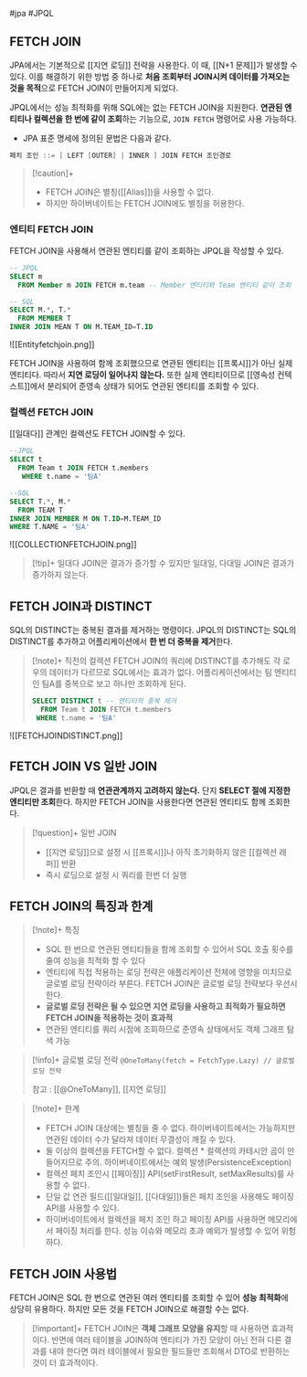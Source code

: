 #jpa #JPQL

## FETCH JOIN
JPA에서는 기본적으로 [[지연 로딩]] 전략을 사용한다. 이 때, [[N+1 문제]]가 발생할 수 있다. 이를 해결하기 위한 방법 중 하나로 **처음 조회부터 JOIN시켜 데이터를 가져오는 것을 목적**으로 FETCH JOIN이 만들어지게 되었다.

JPQL에서는 성능 최적화를 위해 SQL에는 없는 FETCH JOIN을 지원한다. **연관된 엔티티나 컬렉션을 한 번에 같이 조회**하는 기능으로, `JOIN FETCH` 명령어로 사용 가능하다.

+ JPA 표준 명세에 정의된 문법은 다음과 같다.
```java
페치 조인 ::= [ LEFT [OUTER] | INNER ] JOIN FETCH 조인경로
```

> [!caution]+ 
> + FETCH JOIN은 별칭([[Alias]])을 사용할 수 없다.
> + 하지만 하이버네이트는 FETCH JOIN에도 별칭을 허용한다.
### 엔티티 FETCH JOIN
FETCH JOIN을 사용해서 연관된 엔티티를 같이 조회하는 JPQL을 작성할 수 있다.

```sql
-- JPQL
SELECT m
  FROM Member m JOIN FETCH m.team -- Member 엔티티와 Team 엔티티 같이 조회

-- SQL
SELECT M.*, T.*
  FROM MEMBER T
INNER JOIN MEAN T ON M.TEAM_ID=T.ID
```

![[Entityfetchjoin.png]]

FETCH JOIN을 사용하여 함께 조회했으므로 연관된 엔티티는 [[프록시]]가 아닌 실제 엔티티다. 따라서 **지연 로딩이 일어나지 않는다.** 또한 실제 엔티티이므로 [[영속성 컨텍스트]]에서 분리되어 준영속 상태가 되어도 연관된 엔티티를 조회할 수 있다.

### 컬렉션 FETCH JOIN
[[일대다]] 관계인 컬렉션도 FETCH JOIN할 수 있다.

```sql
--JPQL
SELECT t
  FROM Team t JOIN FETCH t.members
   WHERE t.name = '팀A'

--SQL
SELECT T.*, M.*
  FROM TEAM T
INNER JOIN MEMBER M ON T.ID=M.TEAM_ID
WHERE T.NAME = '팀A'
```

![[COLLECTIONFETCHJOIN.png]]

> [!tip]+ 
> 일대다 JOIN은 결과가 증가할 수 있지만 일대일, 다대일 JOIN은 결과가 증가하지 않는다.


## FETCH JOIN과 DISTINCT
SQL의 DISTINCT는 중복된 결과를 제거하는 명령이다. JPQL의 DISTINCT는 SQL의 DISTINCT를 추가하고 어플리케이션에서 **한 번 더 중복을 제거**한다.

> [!note]+ 
> 직전의 컬렉션 FETCH JOIN의 쿼리에 DISTINCT를 추가해도 각 로우의 데이터가 다르므로 SQL에서는 효과가 없다. 어플리케이션에서는 팀 엔티티인 팀A를 중복으로 보고 하나만 조회하게 된다.
> 
> ```sql
> SELECT DISTINCT t -- 엔티티의 중복 제거
>   FROM Team t JOIN FETCH t.members
>  WHERE t.name = '팀A'
> ```

![[FETCHJOINDISTINCT.png]]

## FETCH JOIN VS 일반 JOIN
JPQL은 결과를 반환할 때 **연관관계까지 고려하지 않는다.** 단지 **SELECT 절에 지정한 엔티티만 조회**한다. 하지만 FETCH JOIN을 사용한다면 연관된 엔티티도 함께 조회한다.

> [!question]+ 일반 JOIN
> + [[지연 로딩]]으로 설정 시 [[프록시]]나 아직 초기화하지 않은 [[컬렉션 래퍼]] 반환
> + 즉시 로딩으로 설정 시 쿼리를 한번 더 실행

## FETCH JOIN의 특징과 한계
> [!note]+ 특징
> + SQL 한 번으로 연관된 엔티티들을 함께 조회할 수 있어서 SQL 호출 횟수를 줄여 성능을 최적화 할 수 있다
> + 엔티티에 직접 적용하는 로딩 전략은 애플리케이션 전체에 영향을 미치므로 글로벌 로딩 전략이라 부른다. FETCH JOIN은 글로벌 로딩 전략보다 우선시한다.
> + **글로벌 로딩 전략은 될 수 있으면 지연 로딩을 사용하고 최적화가 필요하면 FETCH JOIN을 적용하는 것이 효과적**
> + 연관된 엔티티를 쿼리 시점에 조회하므로 준영속 상태에서도 객체 그래프 탐색 가능

> [!info]+ 글로벌 로딩 전략
> `@OneToMany(fetch = FetchType.Lazy) // 글로벌 로딩 전략`
> 
> 참고 : [[@OneToMany]], [[지연 로딩]]

> [!note]+ 한계
> + FETCH JOIN 대상에는 별칭을 줄 수 없다. 하이버네이트에서는 가능하지만 연관된 데이터 수가 달라져 데이터 무결성이 깨질 수 있다.
> + 둘 이상의 컬렉션을 FETCH할 수 없다. 컬렉션 * 컬렉션의 카테시안 곱이 만들어지므로 주의. 하이버네이트에서는 예외 발생(PersistenceException)
> + 컬렉션 페치 조인시 [[페이징]] API(setFirstResult, setMaxResults)를 사용할 수 없다.
> + 단일 값 연관 필드([[일대일]], [[다대일]])들은 페치 조인을 사용해도 페이징 API를 사용할 수 있다.
> + 하이버네이트에서 컬렉션을 페치 조인 하고 페이징 API를 사용하면 메모리에서 페이징 처리를 한다. 성능 이슈와 메모리 초과 예외가 발생할 수 있어 위험하다.

## FETCH JOIN 사용법
FETCH JOIN은 SQL 한 번으로 연관된 여러 엔티티를 조회할 수 있어 **성능 최적화**에 상당히 유용하다. 하지만 모든 것을 FETCH JOIN으로 해결할 수는 없다. 

> [!important]+ 
> FETCH JOIN은 **객체 그래프 모양을 유지**할 때 사용하면 효과적이다. 반면에 여러 테이블을 JOIN하여 엔티티가 가진 모양이 아닌 전혀 다른 결과를 내야 한다면 여러 테이블에서 필요한 필드들만 조회해서 DTO로 반환하는 것이 더 효과적이다.